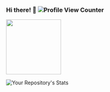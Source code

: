 ### Hi there! 👋  ![Profile View Counter](https://komarev.com/ghpvc/?username=Tanu-N-Prabhu)
<img src="https://media.giphy.com/media/z7TxRm5LBblTWf78nD/giphy.gif" width="150">

![Your Repository's Stats](https://github-readme-stats.vercel.app/api?username=nadiapetramont&show_icons=true)

